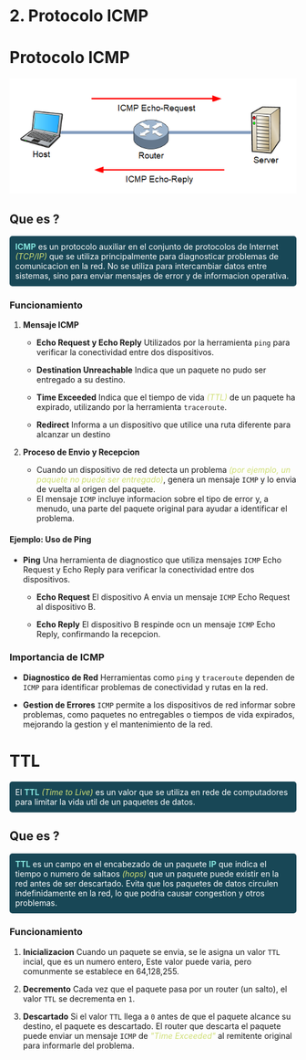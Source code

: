 # 2. Protocolo ICMP

# Protocolo ICMP

![icmp](vx_images/257303460569477.png)

## Que es ?

<p  style="background-color:#184756; padding:10px; border-radius: 5px ; color:white " ><strong style="color:#84E4DD;">ICMP</strong> es un protocolo auxiliar en el conjunto de protocolos de Internet <i style="color:#CFDE74">(TCP/IP) </i>que se utiliza principalmente para diagnosticar problemas de comunicacion en la red. No se utiliza para intercambiar datos entre sistemas, sino para enviar mensajes de error y de informacion operativa.
</p>

### Funcionamiento 

1. **Mensaje ICMP**

    * **Echo Request y Echo Reply** Utilizados por la herramienta `ping` para verificar la conectividad entre dos dispositivos.
    
    * **Destination Unreachable** Indica que un paquete no pudo ser entregado a su destino.
    
    * **Time Exceeded** Indica que el tiempo de vida<i style="color:#CFDE74"> (TTL) </i>de un paquete ha expirado, utilizando por la herramienta `traceroute`.
    
    * **Redirect** Informa a un dispositivo que utilice una ruta diferente para alcanzar un destino
 
2. **Proceso de Envio y Recepcion**

    * Cuando un dispositivo de red detecta un problema <i style="color:#CFDE74">(por ejemplo, un paquete no puede ser entregado)</i>, genera un mensaje `ICMP` y lo envia de vuelta al origen del paquete.
    * El mensaje `ICMP` incluye informacion sobre el tipo de error y, a menudo, una parte del paquete original para ayudar a identificar el problema.

#### Ejemplo: Uso de Ping

* **Ping** Una herramienta de diagnostico que utiliza mensajes `ICMP` Echo Request y Echo Reply para verificar la conectividad entre dos dispositivos.
    
    * **Echo Request** El dispositivo A envia un mensaje `ICMP` Echo Request al dispositivo B.
    
    * **Echo Reply** El dispositivo B respinde ocn un mensaje `ICMP` Echo Reply, confirmando la recepcion.
   
### Importancia de ICMP

* **Diagnostico de Red** Herramientas como `ping` y `traceroute` dependen de `ICMP` para identificar problemas de conectividad y rutas en la red.

* **Gestion de Errores** `ICMP` permite a los dispositivos de red informar sobre problemas, como paquetes no entregables o tiempos de vida expirados, mejorando la gestion y el mantenimiento de la red.


# TTL

<p  style="background-color:#184756; padding:10px; border-radius: 5px ; color:white " >El <strong style="color:#84E4DD;">TTL</strong> <i style="color:#CFDE74">(Time to Live)</i>  es un valor que se utiliza en rede de computadores para limitar la vida util de un paquetes de datos.</p>

## Que es ?

<p  style="background-color:#184756; padding:10px; border-radius: 5px ; color:white " ><strong style="color:#84E4DD;">TTL</strong> es un campo en el encabezado de un paquete <strong style="color:#84E4DD;">IP</strong> que indica el tiempo o numero de saltaos <i style="color:#CFDE74">(hops)</i> que un paquete puede existir en la red antes de ser descartado. Evita que los paquetes de datos circulen indefinidamente en la red, lo que podria causar congestion y otros problemas.</p>

### Funcionamiento

1. **Inicializacion** Cuando un paquete se envia, se le asigna un valor `TTL` incial, que es un numero entero, Este valor puede varia, pero comunmente se establece en 64,128,255.

2. **Decremento** Cada vez que el paquete pasa por un router (un salto), el valor `TTL` se decrementa en `1`.

3. **Descartado** Si el valor `TTL` llega a `0` antes de que el paquete alcance su destino, el paquete es descartado. El router que descarta el paquete puede enviar un mensaje `ICMP` de <i style="color:#CFDE74">"Time Exceeded"</i> al remitente original para informarle del problema.
